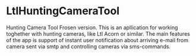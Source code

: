 # LtlHuntingCameraTool
Hunting Camera Tool
Frosen version. 
This is an apllication for working toghether with hunting cameras, like Ltl Acorn or similar.
The main features of the app is support of instant user notification about arriving e-mail from camera sent via smtp
and controlling cameras via sms-commands.
